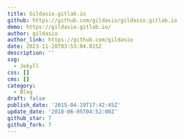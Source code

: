 ```yaml
---
title: Gildasio.gitlab.io
github: https://github.com/gildasio/gildasio.gitlab.io
demo: https://gildasio.gitlab.io/
author: gildasio
author_link: https://github.com/gildasio
date: 2023-11-28T03:53:04.815Z
description: ''
ssg:
  - Jekyll
css: []
cms: []
category:
  - Blog
draft: false
publish_date: '2015-04-19T17:42:45Z'
update_date: '2018-06-05T04:52:00Z'
github_star: 7
github_fork: 7
---
```

